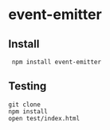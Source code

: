 # event-emitter




## Install


     npm install event-emitter

## Testing

    git clone 
    npm install
    open test/index.html
